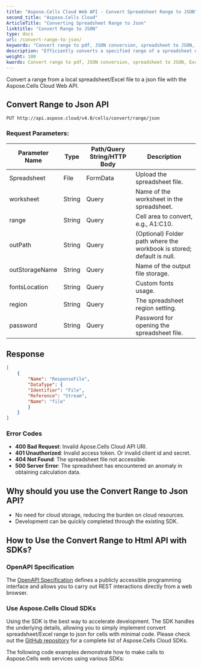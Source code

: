 ```yaml
---
title: "Aspose.Cells Cloud Web API - Convert Spreadsheet Range to JSON"
second_title: "Aspose.Cells Cloud"
ArticleTitle: "Converting Spreadsheet Range to Json"
linktitle: "Convert Range to JSON"
type: docs
url: /convert-range-to-json/
keywords: "Convert range to pdf, JSON conversion, spreadsheet to JSON, Excel API, Aspose.Cells, cloud-based conversion"
description: "Efficiently converts a specified range of a spreadsheet on a local drive to a JSON file format."
weight: 100
kwords: Convert range to pdf, JSON conversion, spreadsheet to JSON, Excel API, Aspose.Cells, cloud-based conversion
---
```


Convert a range from a local spreadsheet/Excel file to a json file with the Aspose.Cells Cloud Web API.

## **Convert Range to Json API**

```http
PUT http://api.aspose.cloud/v4.0/cells/convert/range/json
```

### **Request Parameters:**

| Parameter Name     | Type  | Path/Query String/HTTP Body | Description                                      |
| ------------------ | ----- | ---------------------------- | ------------------------------------------------ |
| Spreadsheet        | File  | FormData                     | Upload the spreadsheet file.                     |
| worksheet          | String| Query                       | Name of the worksheet in the spreadsheet.       |
| range              | String| Query                       | Cell area to convert, e.g., A1:C10.             |
| outPath            | String| Query                       | (Optional) Folder path where the workbook is stored; default is null. |
| outStorageName     | String| Query                       | Name of the output file storage.                 |
| fontsLocation      | String| Query                       | Custom fonts usage.                              |
| region             | String| Query                       | The spreadsheet region setting.                  |
| password           | String| Query                       | Password for opening the spreadsheet file.       |

## **Response**

```json
[
    {
        "Name": "ResponseFile",
        "DataType": {
        "Identifier": "File",
        "Reference": "Stream",
        "Name": "file"
        }
    }
]
```

### Error Codes

- **400 Bad Request**: Invalid Apose.Cells Cloud API URI.
- **401 Unauthorized**: Invalid access token. Or invalid client id and secret.
- **404 Not Found**: The spreadsheet file not accessible.
- **500 Server Error**: The spreadsheet has encountered an anomaly in obtaining calculation data.

## Why should you use the Convert Range to Json API?

- No need for cloud storage, reducing the burden on cloud resources.
- Development can be quickly completed through the existing SDK.

## How to Use the Convert Range to Html API with SDKs?

### OpenAPI Specification

The [OpenAPI Specification](https://reference.aspose.cloud/cells/#/ConversionController/ConvertRangeToJson) defines a publicly accessible programming interface and allows you to carry out REST interactions directly from a web browser.

### Use Aspose.Cells Cloud SDKs

Using the SDK is the best way to accelerate development. The SDK handles the underlying details, allowing you to simply implement convert spreadsheet/Excel range to json for cells with minimal code.
Please check out the [GitHub repository](https://github.com/aspose-cells-cloud) for a complete list of Aspose.Cells Cloud SDKs.

The following code examples demonstrate how to make calls to Aspose.Cells web services using various SDKs:
